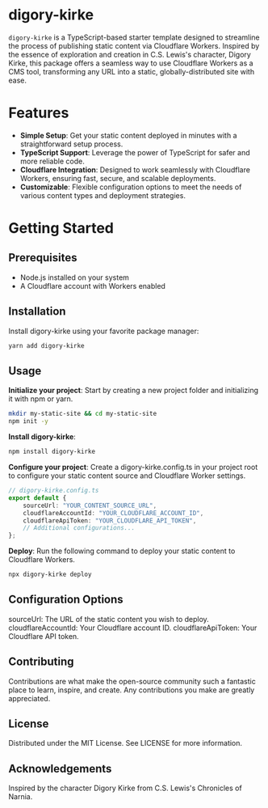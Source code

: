 # digory-kirke
`digory-kirke` is a TypeScript-based starter template designed to streamline the process of publishing static content via Cloudflare Workers. Inspired by the essence of exploration and creation in C.S. Lewis's character, Digory Kirke, this package offers a seamless way to use Cloudflare Workers as a CMS tool, transforming any URL into a static, globally-distributed site with ease.

# Features
- **Simple Setup**: Get your static content deployed in minutes with a straightforward setup process.
- **TypeScript Support**: Leverage the power of TypeScript for safer and more reliable code.
- **Cloudflare Integration**: Designed to work seamlessly with Cloudflare Workers, ensuring fast, secure, and scalable deployments.
- **Customizable**: Flexible configuration options to meet the needs of various content types and deployment strategies.

# Getting Started
## Prerequisites
- Node.js installed on your system
- A Cloudflare account with Workers enabled

## Installation
Install digory-kirke using your favorite package manager:

```sh
yarn add digory-kirke
```

## Usage
**Initialize your project**: Start by creating a new project folder and initializing it with npm or yarn.

```sh
mkdir my-static-site && cd my-static-site
npm init -y
```

**Install digory-kirke**:

```sh
npm install digory-kirke
```

**Configure your project**: Create a digory-kirke.config.ts in your project root to configure your static content source and Cloudflare Worker settings.

```typescript
// digory-kirke.config.ts
export default {
    sourceUrl: "YOUR_CONTENT_SOURCE_URL",
    cloudflareAccountId: "YOUR_CLOUDFLARE_ACCOUNT_ID",
    cloudflareApiToken: "YOUR_CLOUDFLARE_API_TOKEN",
    // Additional configurations...
};
```

**Deploy**: Run the following command to deploy your static content to Cloudflare Workers.
```sh
npx digory-kirke deploy
```

## Configuration Options
sourceUrl: The URL of the static content you wish to deploy.
cloudflareAccountId: Your Cloudflare account ID.
cloudflareApiToken: Your Cloudflare API token.

## Contributing
Contributions are what make the open-source community such a fantastic place to learn, inspire, and create. Any contributions you make are greatly appreciated.

## License
Distributed under the MIT License. See LICENSE for more information.

## Acknowledgements
Inspired by the character Digory Kirke from C.S. Lewis's Chronicles of Narnia.
